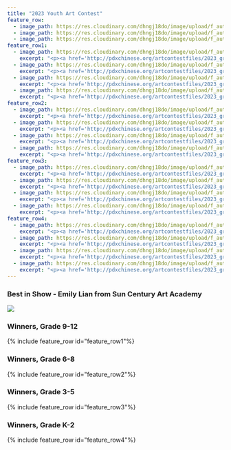 ```yaml
---
title: "2023 Youth Art Contest"
feature_row:
  - image_path: https://res.cloudinary.com/dhngj18do/image/upload/f_auto,q_auto/v1/images/activities/for_u5k30hqifk64gjp1lszr
  - image_path: https://res.cloudinary.com/dhngj18do/image/upload/f_auto,q_auto/v1/images/activities/trnwr_moiscvamz47rxiy9pnb0
  - image_path: https://res.cloudinary.com/dhngj18do/image/upload/f_auto,q_auto/v1/images/logo/kgwxt2et00nbfs4b7syk
feature_row1:
  - image_path: https://res.cloudinary.com/dhngj18do/image/upload/f_auto,q_auto/v1/images/artcontest/2023_grp1_1st
    excerpt: "<p><a href='http://pdxchinese.org/artcontestfiles/2023_grp1_1st/'>1st Place - Emily Lian</a></p>"
  - image_path: https://res.cloudinary.com/dhngj18do/image/upload/f_auto,q_auto/v1/images/artcontest/2023_grp1_2nd
    excerpt: "<p><a href='http://pdxchinese.org/artcontestfiles/2023_grp1_2nd/'>2nd Place - Noah Von Dem Bruch</a></p>"
  - image_path: https://res.cloudinary.com/dhngj18do/image/upload/f_auto,q_auto/v1/images/artcontest/2023_grp1a_3rd
    excerpt: "<p><a href='http://pdxchinese.org/artcontestfiles/2023_grp1_3rd/'>3rd Place - Sophia Hu</a></p>"
  - image_path: https://res.cloudinary.com/dhngj18do/image/upload/f_auto,q_auto/v1/images/artcontest/2023_grp1a_hm
    excerpt: "<p><a href='http://pdxchinese.org/artcontestfiles/2023_grp1_hm/'>Honorable Mention - Tengxi Ma</a></p>"
feature_row2:
  - image_path: https://res.cloudinary.com/dhngj18do/image/upload/f_auto,q_auto/v1/images/artcontest/2023_grp2a_1st
    excerpt: "<p><a href='http://pdxchinese.org/artcontestfiles/2023_grp2_1st/'>1st Place - Yanfei Wan</a></p>"
  - image_path: https://res.cloudinary.com/dhngj18do/image/upload/f_auto,q_auto/v1/images/artcontest/2023_grp2_2nd
    excerpt: "<p><a href='http://pdxchinese.org/artcontestfiles/2023_grp2_2nd/'>2nd Place - Jinyao Zhu</a></p>"
  - image_path: https://res.cloudinary.com/dhngj18do/image/upload/f_auto,q_auto/v1/images/artcontest/2023_grp2_3rd
    excerpt: "<p><a href='http://pdxchinese.org/artcontestfiles/2023_grp2_3rd/'>3rd Place - Jintong Fang</a></p>"
  - image_path: https://res.cloudinary.com/dhngj18do/image/upload/f_auto,q_auto/v1/images/artcontest/2023_grp2a_hm
    excerpt: "<p><a href='http://pdxchinese.org/artcontestfiles/2023_grp2_hm/'>Honorable Mention - Victoria Hu</a></p>"
feature_row3:
  - image_path: https://res.cloudinary.com/dhngj18do/image/upload/f_auto,q_auto/v1/images/artcontest/2023_grp3a_1st
    excerpt: "<p><a href='http://pdxchinese.org/artcontestfiles/2023_grp3_1st/'>1st Place - Arianna</a></p>"
  - image_path: https://res.cloudinary.com/dhngj18do/image/upload/f_auto,q_auto/v1/images/artcontest/2023_grp3_2nd
    excerpt: "<p><a href='http://pdxchinese.org/artcontestfiles/2023_grp3_2nd/'>2nd Place - Young</a></p>"
  - image_path: https://res.cloudinary.com/dhngj18do/image/upload/f_auto,q_auto/v1/images/artcontest/2023_grp3a_3rd
    excerpt: "<p><a href='http://pdxchinese.org/artcontestfiles/2023_grp3_3rd2/'>3rd Place - Brianna</a></p>"
  - image_path: https://res.cloudinary.com/dhngj18do/image/upload/f_auto,q_auto/v1/images/artcontest/2023_grp3_hm
    excerpt: "<p><a href='http://pdxchinese.org/artcontestfiles/2023_grp3_hm/'>Honorable Mention - Alice Song</a></p>"
feature_row4:
  - image_path: https://res.cloudinary.com/dhngj18do/image/upload/f_auto,q_auto/v1/images/artcontest/2023_grp4_1st
    excerpt: "<p><a href='http://pdxchinese.org/artcontestfiles/2023_grp4_1st/'>1st Place - Ellie Sun</a></p>"
  - image_path: https://res.cloudinary.com/dhngj18do/image/upload/f_auto,q_auto/v1/images/artcontest/2023_grp4_2nd
    excerpt: "<p><a href='http://pdxchinese.org/artcontestfiles/2023_grp4_2nd/'>2nd Place - Grace Huangfu</a></p>"
  - image_path: https://res.cloudinary.com/dhngj18do/image/upload/f_auto,q_auto/v1/images/artcontest/2023_grp4_3rd
    excerpt: "<p><a href='http://pdxchinese.org/artcontestfiles/2023_grp4_3rd/'>3rd Place - Erin Liu</a></p>"
  - image_path: https://res.cloudinary.com/dhngj18do/image/upload/f_auto,q_auto/v1/images/artcontest/2023_grp4a_hm
    excerpt: "<p><a href='http://pdxchinese.org/artcontestfiles/2023_grp4_hm/'>Honorable Mention - Tara</a></p>"
---
```


### Best in Show - Emily Lian from Sun Century Art Academy

![](https://res.cloudinary.com/dhngj18do/image/upload/f_auto,q_auto/v1/images/artcontest/2023_grp1_1st_large)

### Winners, Grade 9-12

{% include feature_row id="feature_row1"%}

### Winners, Grade 6-8

{% include feature_row id="feature_row2"%}

### Winners, Grade 3-5

{% include feature_row id="feature_row3"%}

### Winners, Grade K-2

{% include feature_row id="feature_row4"%}
